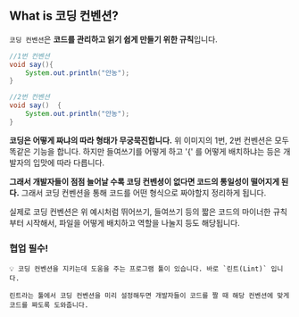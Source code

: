 ## What is 코딩 컨벤션?
`코딩 컨벤션`은 **코드를 관리하고 읽기 쉽게 만들기 위한 규칙**입니다.
```java
//1번 컨벤션
void say(){
    System.out.println("안농");
}

//2번 컨벤션
void say()  {
    System.out.println("안농");
}
```
**코딩은 어떻게 짜냐의 따라 형태가 무궁묵진합니다.** 위 이미지의 1번, 2번 컨벤션은 모두 똑같은 기능을 합니다. 하지만 들여쓰기를 어떻게 하고 '{' 를 어떻게 배치하냐는 등은 개발자의 입맛에 따라 다릅니다.

**그래서 개발자들이 점점 늘어날 수록 코딩 컨벤셩이 없다면 코드의 통일성이 떨어지게 된다.** 그래서 코딩 컨벤션을 통해 코드를 어떤 형식으로 짜야할지 정리하게 됩니다.

실제로 코딩 컨벤션은 위 예시처럼 뛰어쓰기, 들여쓰기 등의 짧은 코드의 마이너한 규칙부터 시작해서, 파일을 어떻게 배치하고 역할을 나눌지 등도 해당됩니다.

### 협업 필수!
```
💡 코딩 컨벤션을 지키는데 도움을 주는 프로그램 툴이 있습니다. 바로 `린트(Lint)` 입니다.

린트라는 툴에서 코딩 컨벤션을 미리 설정해두면 개발자들이 코드를 짤 때 해당 컨벤션에 맞게 코드를 짜도록 도와줍니다.
```